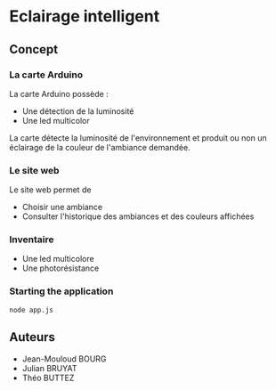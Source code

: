 # Eclairage intelligent

## Concept

### La carte Arduino

La carte Arduino possède :
- Une détection de la luminosité
- Une led multicolor

La carte détecte la luminosité de l'environnement et produit ou non un
éclairage de la couleur de l'ambiance demandée.


### Le site web

Le site web permet de
- Choisir une ambiance
- Consulter l'historique des ambiances et des couleurs affichées

### Inventaire
- Une led multicolore
- Une photorésistance


### Starting the application

`node app.js`


## Auteurs

- Jean-Mouloud BOURG
- Julian BRUYAT
- Théo BUTTEZ
